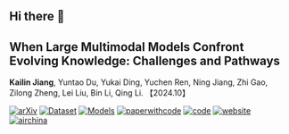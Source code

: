 ## Hi there 👋


## **When Large Multimodal Models Confront Evolving Knowledge: Challenges and Pathways**

**Kailin Jiang**, Yuntao Du, Yukai Ding, Yuchen Ren, Ning Jiang, Zhi Gao, Zilong Zheng, Lei Liu, Bin Li, Qing Li. 【2024.10】 <br>


[![arXiv](https://img.shields.io/badge/Arxiv-2502.19870-b31b1b.svg?logo=arXiv)](https://arxiv.org/pdf/2502.19870) [![Dataset](https://img.shields.io/badge/%F0%9F%A4%97%20Dataset-EVOKE-blue)](https://huggingface.co/datasets/kailinjiang/EVOKE) [![Models](https://img.shields.io/badge/%F0%9F%A4%97%20Models-EVOKE-blue)](https://huggingface.co/kailinjiang/EVOKE-Models) [![paperwithcode](https://img.shields.io/badge/PWC-EVOKE-blue?logo=paperswithcode)](https://paperswithcode.com/paper/mmke-bench-a-multimodal-editing-benchmark-for)  [![code](https://img.shields.io/badge/Code-EVOKE-blue?logo=github)](https://github.com/EVOKE-LMM/EVOKE) [![website](https://img.shields.io/badge/Website-EVOKE-orange?logo=homepage)](https://evoke-lmm.github.io/) [![airchina](https://img.shields.io/badge/数源AI-EVOKE-red?logo=airchina)](https://mp.weixin.qq.com/s/iN826lITi5Xyz-3GnrdVIQ)

<!--

**Here are some ideas to get you started:**

🙋‍♀️ A short introduction - what is your organization all about?
🌈 Contribution guidelines - how can the community get involved?
👩‍💻 Useful resources - where can the community find your docs? Is there anything else the community should know?
🍿 Fun facts - what does your team eat for breakfast?
🧙 Remember, you can do mighty things with the power of [Markdown](https://docs.github.com/github/writing-on-github/getting-started-with-writing-and-formatting-on-github/basic-writing-and-formatting-syntax)
-->
